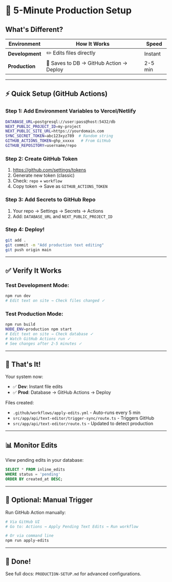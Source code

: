 # 🚀 5-Minute Production Setup

## What's Different?

| Environment | How It Works | Speed |
|-------------|--------------|-------|
| **Development** | ✏️ Edits files directly | Instant |
| **Production** | 💾 Saves to DB → GitHub Action → Deploy | 2-5 min |

---

## ⚡ Quick Setup (GitHub Actions)

### Step 1: Add Environment Variables to Vercel/Netlify

```bash
DATABASE_URL=postgresql://user:pass@host:5432/db
NEXT_PUBLIC_PROJECT_ID=my-project
NEXT_PUBLIC_SITE_URL=https://yourdomain.com
SYNC_SECRET_TOKEN=abc123xyz789  # Random string
GITHUB_ACTIONS_TOKEN=ghp_xxxxx   # From GitHub
GITHUB_REPOSITORY=username/repo
```

### Step 2: Create GitHub Token

1. https://github.com/settings/tokens
2. Generate new token (classic)
3. Check: `repo` + `workflow`
4. Copy token → Save as `GITHUB_ACTIONS_TOKEN`

### Step 3: Add Secrets to GitHub Repo

1. Your repo → Settings → Secrets → Actions
2. Add: `DATABASE_URL` and `NEXT_PUBLIC_PROJECT_ID`

### Step 4: Deploy!

```bash
git add .
git commit -m "Add production text editing"
git push origin main
```

---

## ✅ Verify It Works

### Test Development Mode:
```bash
npm run dev
# Edit text on site → Check files changed ✓
```

### Test Production Mode:
```bash
npm run build
NODE_ENV=production npm start
# Edit text on site → Check database ✓
# Watch GitHub Actions run ✓
# See changes after 2-5 minutes ✓
```

---

## 🎯 That's It!

Your system now:
- ✅ **Dev**: Instant file edits
- ✅ **Prod**: Database → GitHub Actions → Deploy

Files created:
- `.github/workflows/apply-edits.yml` - Auto-runs every 5 min
- `src/app/api/text-editor/trigger-sync/route.ts` - Triggers GitHub
- `src/app/api/text-editor/route.ts` - Updated to detect production

---

## 📊 Monitor Edits

View pending edits in your database:
```sql
SELECT * FROM inline_edits 
WHERE status = 'pending' 
ORDER BY created_at DESC;
```

---

## 🔧 Optional: Manual Trigger

Run GitHub Action manually:
```bash
# Via GitHub UI
# Go to: Actions → Apply Pending Text Edits → Run workflow

# Or via command line
npm run apply-edits
```

---

## 🎉 Done!

See full docs: `PRODUCTION-SETUP.md` for advanced configurations.

